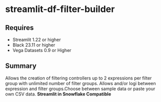 # streamlit-df-filter-builder

## Requires
- Streamlit 1.22 or higher
- Black 23.11 or higher
- Vega Datasets 0.9 or Higher

## Summary
Allows the creation of filtering controllers up to 2 expressions per filter group with unlimited number of filter groups.  Allows and/or logi between expression and filter groups.Choose between sample data or paste your own CSV data. **Streamlit in Snowflake Compatible**